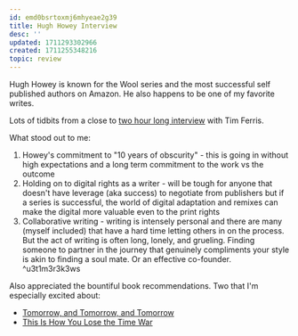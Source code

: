 ```yaml
---
id: emd0bsrtoxmj6mhyeae2g39
title: Hugh Howey Interview
desc: ''
updated: 1711293302966
created: 1711255348216
topic: review
---
```


Hugh Howey is known for the Wool series and the most successful self published authors on Amazon. He also happens to be one of my favorite writes. 

Lots of tidbits from a close to [two hour long interview](https://overcast.fm/+KebtuT9SY) with Tim Ferris.

What stood out to me:
1. Howey's commitment to "10 years of obscurity" - this is going in without high expectations and a long term commitment to the work vs the outcome
2. Holding on to digital rights as a writer - will be tough for anyone that doesn't have leverage (aka success) to negotiate from publishers but if a series is successful, the world of digital adaptation and remixes can make the digital more valuable even to the print rights
3. Collaborative writing - writing is intensely personal and there are many (myself included) that have a hard time letting others in on the process. But the act of writing is often long, lonely, and grueling. Finding someone to partner in the journey that genuinely compliments your style is akin to finding a soul mate. Or an effective co-founder.  ^u3t1m3r3k3ws

Also appreciated the bountiful book recommendations. Two that I'm especially excited about: 
- [Tomorrow, and Tomorrow, and Tomorrow](https://www.amazon.com/Tomorrow-novel-Gabrielle-Zevin/dp/0593321200/?tag=offsitoftimfe-20)
- [This Is How You Lose the Time War](https://www.amazon.com/This-How-You-Lose-Time/dp/1534430997/?tag=offsitoftimfe-20)
